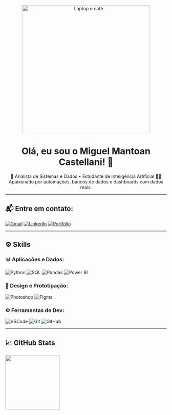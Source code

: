 <p align="center">
  <img src="https://cdn.dribbble.com/users/2704416/screenshots/16684857/media/46fdfe8e31fd9db10c2b993355f16db6.gif" width="400px" alt="Laptop e café" />
</p>

<h1 align="center">Olá, eu sou o Miguel Mantoan Castellani! 👋</h1>

<p align="center">
  🧠 Analista de Sistemas e Dados • Estudante de Inteligência Artificial  
  👨‍💻 Apaixonado por automações, bancos de dados e dashboards com dados reais.
</p>

---

## 📬 Entre em contato:

<p align="left">
  <a href="mailto:seuemail@email.com"><img alt="Gmail" src="https://img.shields.io/badge/Gmail-D14836?style=for-the-badge&logo=gmail&logoColor=white"/></a>
  <a href="https://linkedin.com/in/seuusuario"><img alt="LinkedIn" src="https://img.shields.io/badge/LinkedIn-blue?style=for-the-badge&logo=linkedin&logoColor=white"/></a>
  <a href="https://seuportfolio.dev"><img alt="Portfólio" src="https://img.shields.io/badge/Portfólio-FF6F00?style=for-the-badge&logo=google-chrome&logoColor=white"/></a>
</p>

---

## ⚙️ Skills

### 📊 Aplicações e Dados:
![Python](https://img.shields.io/badge/-Python-3776AB?style=flat&logo=python&logoColor=white)
![SQL](https://img.shields.io/badge/-MySQL-005C84?style=flat&logo=mysql&logoColor=white)
![Pandas](https://img.shields.io/badge/-Pandas-150458?style=flat&logo=pandas)
![Power BI](https://img.shields.io/badge/-PowerBI-F2C811?style=flat&logo=powerbi)

### 🎨 Design e Prototipação:
![Photoshop](https://img.shields.io/badge/-Photoshop-31A8FF?style=flat&logo=adobe-photoshop&logoColor=white)
![Figma](https://img.shields.io/badge/-Figma-F24E1E?style=flat&logo=figma&logoColor=white)

### ⚙️ Ferramentas de Dev:
![VSCode](https://img.shields.io/badge/-VSCode-007ACC?style=flat&logo=visual-studio-code&logoColor=white)
![Git](https://img.shields.io/badge/-Git-F05032?style=flat&logo=git&logoColor=white)
![GitHub](https://img.shields.io/badge/-GitHub-181717?style=flat&logo=github)

---

## 📈 GitHub Stats

<div align="left">
  <img height="170" src="https://github-readme-stats.vercel.app/api?username=miguelcastell&show_icons=true&theme=tokyonight&count_private=true"/>
  <img height="170" src="https://github-readme-streak-stats.herokuapp.
